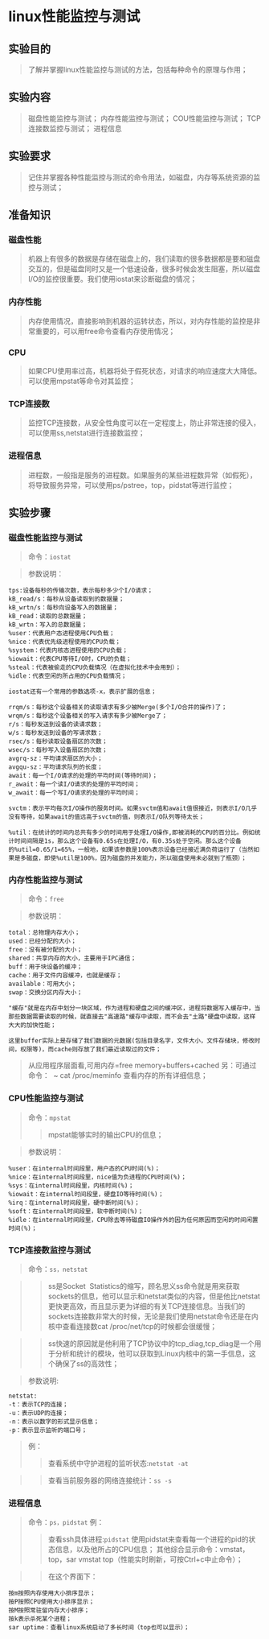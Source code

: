 # linux性能监控与测试

## 实验目的
>了解并掌握linux性能监控与测试的方法，包括每种命令的原理与作用；

## 实验内容
>磁盘性能监控与测试；
>内存性能监控与测试；
>COU性能监控与测试；
>TCP连接数监控与测试；
>进程信息

## 实验要求
>记住并掌握各种性能监控与测试的命令用法，如磁盘，内存等系统资源的监控与测试；

## 准备知识
### 磁盘性能
>机器上有很多的数据是存储在磁盘上的，我们读取的很多数据都是要和磁盘交互的，但是磁盘同时又是一个低速设备，很多时候会发生阻塞，所以磁盘I/O的监控很重要。我们使用iostat来诊断磁盘的情况；

### 内存性能
>内存使用情况，直接影响到机器的运转状态，所以，对内存性能的监控是非常重要的，可以用free命令查看内存使用情况；

### CPU
>如果CPU使用率过高，机器将处于假死状态，对请求的响应速度大大降低。可以使用mpstat等命令对其监控；

### TCP连接数
>监控TCP连接数，从安全性角度可以在一定程度上，防止非常连接的侵入，可以使用ss,netstat进行连接数监控；

### 进程信息
>进程数，一般指是服务的进程数。如果服务的某些进程数异常（如假死），将导致服务异常，可以使用ps/pstree，top，pidstat等进行监控；

## 实验步骤
### 磁盘性能监控与测试
>命令：`iostat`

>参数说明：
```
tps:设备每秒的传输次数，表示每秒多少个I/O请求；
kB_read/s：每秒从设备读取到的数据量；
kB_wrtn/s：每秒向设备写入的数据量；
kB_read：读取的总数据量；
kB_wrtn：写入的总数据量；
%user：代表用户态进程使用CPU负载；
%nice：代表优先级进程使用的CPU负载；
%system：代表内核态进程使用的CPU负载；
%iowait：代表CPU等待I/O时，CPU的负载；
%steal：代表被偷走的CPU负载情况（在虚拟化技术中会用到）；
%idle：代表空闲的所占用的CPU负载情况；

iostat还有一个常用的参数选项-x，表示扩展的信息；

rrqm/s：每秒这个设备相关的读取请求有多少被Merge(多个I/O合并的操作)了；
wrqm/s：每秒这个设备相关的写入请求有多少被Merge了；
r/s：每秒发送到设备的读请求数；
w/s：每秒发送到设备的写请求数；
rsec/s：每秒读取设备扇区的次数；
wsec/s：每秒写入设备扇区的次数；
avgrq-sz：平均请求扇区的大小；
avgqu-sz：平均请求队列的长度；
await：每一个I/O请求的处理的平均时间(等待时间)；
r_await：每一个读I/O请求的处理的平均时间；
w_await：每一个写I/O请求的处理的平均时间；

svctm：表示平均每次I/O操作的服务时间。如果svctm值和await值很接近，则表示I/O几乎没有等待，如果await的值远高于svctm的值，则表示I/O队列等待太长；

%util：在统计的时间内总共有多少的时间用于处理I/O操作,即被消耗的CPU的百分比。例如统计时间间隔是1s，那么这个设备有0.65s在处理I/O，有0.35s处于空闲。那么这个设备的%util=0.65/1=65%，一般地，如果该参数是100%表示设备已经接近满负荷运行了（当然如果是多磁盘，即使%util是100%，因为磁盘的并发能力，所以磁盘使用未必就到了瓶颈）；
```
### 内存性能监控与测试
>命令：`free`

>参数说明：
```
total：总物理内存大小；
used：已经分配的大小；
free：没有被分配的大小；
shared：共享内存的大小，主要用于IPC通信；
buff：用于块设备的缓冲；
cache：用于文件内容缓冲，也就是缓存；
available：可用大小；
swap：交换分区内存大小；

"缓存"就是在内存中划分一块区域，作为进程和硬盘之间的缓冲区，进程将数据写入缓存中，当那些数据需要读取的时候，就直接去"高速路"缓存中读取，而不会去"土路"硬盘中读取，这样大大的加快性能；

这里buffer实际上是存储了我们数据的元数据(包括目录名字，文件大小，文件存储块，修改时间，权限等)，而cache则存放了我们最近读取过的文件；
```
>从应用程序层面看,可用内存=free memory+buffers+cached   另：可通过命令：  ~ cat /proc/meminfo 查看内存的所有详细信息；

### CPU性能监控与测试
>命令：`mpstat`
>>mpstat能够实时的输出CPU的信息；

>参数说明：
```
%user：在internal时间段里，用户态的CPU时间(%)；
%nice：在internal时间段里，nice值为负进程的CPU时间(%)；   
%sys：在internal时间段里，内核时间(%)；       
%iowait：在internal时间段里，硬盘IO等待时间(%)； 
%irq：在internal时间段里，硬中断时间(%)；     
%soft：在internal时间段里，软中断时间(%)；    
%idle：在internal时间段里，CPU除去等待磁盘IO操作外的因为任何原因而空闲的时间闲置时间(%)； 
```
### TCP连接数监控与测试
>命令：`ss，netstat`

>>ss是Socket  Statistics的缩写，顾名思义ss命令就是用来获取sockets的信息，他可以显示和netstat类似的内容，但是他比netstat更快更高效，而且显示更为详细的有关TCP连接信息。当我们的sockets连接数非常大的时候，无论是我们使用netstat命令还是在内核中查看连接数cat /proc/net/tcp的时候都会很缓慢；

>>ss快速的原因就是他利用了TCP协议中的tcp_diag,tcp_diag是一个用于分析和统计的模块，他可以获取到Linux内核中的第一手信息，这个确保了ss的高效性；

>参数说明:
```
netstat:
-t：表示TCP的连接；
-u：表示UDP的连接；
-n：表示以数字的形式显示信息；
-p：表示显示监听的端口号；
```
>例：
>>查看系统中守护进程的监听状态:`netstat -at`

>>查看当前服务器的网络连接统计：`ss -s`


### 进程信息
>命令：`ps，pidstat`
>例：
>>查看ssh具体进程:`pidstat`
>>使用pidstat来查看每一个进程的pid的状态信息，以及他所占的CPU信息；
>>其他综合显示命令：vmstat，top，sar vmstat top（性能实时刷新，可按Ctrl+c中止命令）；

>>在这个界面下：
```
按m按照内存使用大小排序显示；
按P按照CPU使用大小排序显示； 
按M按照常驻留内存大小排序；
按k表示杀死某个进程；
sar uptime：查看linux系统启动了多长时间（top也可以显示）；
```
